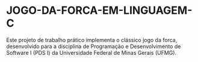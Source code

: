 # JOGO-DA-FORCA-EM-LINGUAGEM-C
Este projeto de trabalho prático implementa o clássico jogo da forca, desenvolvido para a disciplina de Programação e Desenvolvimento de Software I (PDS I) da Universidade Federal de Minas Gerais (UFMG). 
